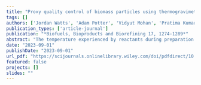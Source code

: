 ```yaml
---
title: "Proxy quality control of biomass particles using thermogravimetric analysis and Gaussian process regression models"
tags: []
authors: ['Jordan Watts', 'Adam Potter', 'Vidyut Mohan', 'Pratima Kumari', 'Sonal K Thengane', 'Shahabaddine Sokhansanj', 'Yankai Cao', 'Kevin S Kung']
publication_types: ['article-journal']
publication: "*Biofuels, Bioproducts and Biorefining 17, 1274-1289*"
abstract: "The temperature experienced by reactants during preparation in a reactor is a key component in determining the yield and homogeneity of usable chemical products such as biomass particles. Thermocouples with sensors can be used to monitor spatial temperature gradients within reactors but these sensors are often too expensive and/or invasive. The present work proposes a strategy to identify optimal machine learning models to infer the maximum effective temperature experienced by particles during oxidative biomass torrefaction using key thermochemical combustion parameters. The maximum rate of weight loss, the corresponding temperature, and fixed carbon content on a dry-ash-free basis are used as literature-based predictor variables obtained from thermogravimetric analysis. The evaluation of 24 machine-learning models using the standard tenfold cross-validation method suggests that the exponential Gaussian process regression (GPR) model is the most effective, followed by other GPR models. These high-performing GPR models were also utilized to predict the effective preparation temperature distribution of reactor-produced biomass particles under eight conditions of varying residence time and air-to-biomass ratio. The effective preparation temperature and residence time of individual biomass particles were then encoded into the torrefaction severity factor and used to estimate the energy yield of the reactor output as a novel quality control method. © 2023 The Authors. Biofuels, Bioproducts and Biorefining published by Society of Industrial Chemistry and John Wiley & Sons Ltd."
date: "2023-09-01"
publishDate: "2023-09-01"
url_pdf: "https://scijournals.onlinelibrary.wiley.com/doi/pdfdirect/10.1002/bbb.2504"
featured: false
projects: []
slides: ""
---
```

